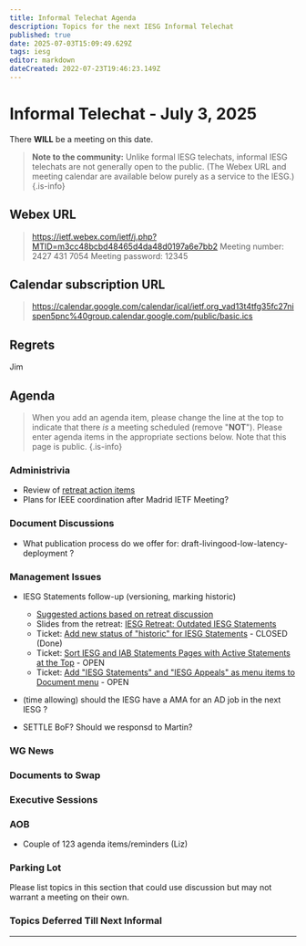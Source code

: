 ```yaml
---
title: Informal Telechat Agenda
description: Topics for the next IESG Informal Telechat
published: true
date: 2025-07-03T15:09:49.629Z
tags: iesg
editor: markdown
dateCreated: 2022-07-23T19:46:23.149Z
---
```


# Informal Telechat - July 3, 2025

There **WILL** be a meeting on this date.

> **Note to the community:** Unlike formal IESG telechats, informal IESG telechats are not generally open to the public. (The Webex URL and meeting calendar are available below purely as a service to the IESG.)
{.is-info}

## Webex URL

> https://ietf.webex.com/ietf/j.php?MTID=m3cc48bcbd48465d4da48d0197a6e7bb2
Meeting number: 2427 431 7054
Meeting password: 12345 


## Calendar subscription URL

> https://calendar.google.com/calendar/ical/ietf.org_vad13t4tfg35fc27nispen5pnc%40group.calendar.google.com/public/basic.ics


## Regrets
Jim


## Agenda

> When you add an agenda item, please change the line at the top to indicate that there *is* a meeting scheduled (remove "**NOT**"). Please enter agenda items in the appropriate sections below.
Note that this page is public.
{.is-info}


### Administrivia

- Review of [retreat action items](https://docs.google.com/document/d/1h3skaePGSlYwDinzLu0xsXEkE47dsrBjzTpAKPo4vkw/edit?usp=sharing)
- Plans for IEEE coordination after Madrid IETF Meeting?

### Document Discussions

 * What publication process do we offer for:  draft-livingood-low-latency-deployment ?

### Management Issues

- IESG Statements follow-up (versioning, marking historic)
  - [Suggested actions based on retreat discussion](https://docs.google.com/document/d/1rpdDxyLDyZ65QbvQ77qVHz_WyNbbF8XeCSuP0mMeWYA/edit?usp=sharing)
  - Slides from the retreat: [IESG Retreat: Outdated IESG Statements](https://drive.google.com/file/d/1sWAitjTsX4it8AraQ5YdVw_dlTb5G6BE/view)
  - Ticket: [Add new status of "historic" for IESG Statements](https://github.com/ietf-tools/datatracker/issues/9022) - CLOSED (Done)
  - Ticket: [Sort IESG and IAB Statements Pages with Active Statements at the Top](https://github.com/ietf-tools/datatracker/issues/9058) - OPEN
  - Ticket: [Add "IESG Statements" and "IESG Appeals" as menu items to Document menu](https://github.com/ietf-tools/datatracker/issues/9020) - OPEN

- (time allowing) should the IESG have a AMA for an AD job in the next IESG ?
- SETTLE BoF? Should we responsd to Martin?

### WG News 

### Documents to Swap 

### Executive Sessions



### AOB

- Couple of 123 agenda items/reminders (Liz)

### Parking Lot
Please list topics in this section that could use discussion but may not warrant a meeting on their own. 



### Topics Deferred Till Next Informal 

-------


